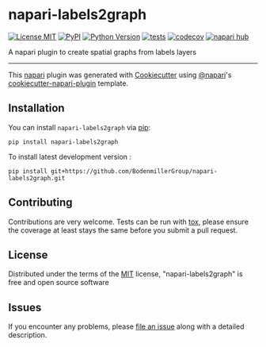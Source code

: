 # napari-labels2graph

[![License MIT](https://img.shields.io/pypi/l/napari-labels2graph.svg?color=green)](https://github.com/BodenmillerGroup/napari-labels2graph/raw/main/LICENSE)
[![PyPI](https://img.shields.io/pypi/v/napari-labels2graph.svg?color=green)](https://pypi.org/project/napari-labels2graph)
[![Python Version](https://img.shields.io/pypi/pyversions/napari-labels2graph.svg?color=green)](https://python.org)
[![tests](https://github.com/BodenmillerGroup/napari-labels2graph/workflows/tests/badge.svg)](https://github.com/BodenmillerGroup/napari-labels2graph/actions)
[![codecov](https://codecov.io/gh/BodenmillerGroup/napari-labels2graph/branch/main/graph/badge.svg)](https://codecov.io/gh/BodenmillerGroup/napari-labels2graph)
[![napari hub](https://img.shields.io/endpoint?url=https://api.napari-hub.org/shields/napari-labels2graph)](https://napari-hub.org/plugins/napari-labels2graph)

A napari plugin to create spatial graphs from labels layers

----------------------------------

This [napari] plugin was generated with [Cookiecutter] using [@napari]'s [cookiecutter-napari-plugin] template.

<!--
Don't miss the full getting started guide to set up your new package:
https://github.com/napari/cookiecutter-napari-plugin#getting-started

and review the napari docs for plugin developers:
https://napari.org/stable/plugins/index.html
-->

## Installation

You can install `napari-labels2graph` via [pip]:

    pip install napari-labels2graph



To install latest development version :

    pip install git+https://github.com/BodenmillerGroup/napari-labels2graph.git


## Contributing

Contributions are very welcome. Tests can be run with [tox], please ensure
the coverage at least stays the same before you submit a pull request.

## License

Distributed under the terms of the [MIT] license,
"napari-labels2graph" is free and open source software

## Issues

If you encounter any problems, please [file an issue] along with a detailed description.

[napari]: https://github.com/napari/napari
[Cookiecutter]: https://github.com/audreyr/cookiecutter
[@napari]: https://github.com/napari
[MIT]: http://opensource.org/licenses/MIT
[BSD-3]: http://opensource.org/licenses/BSD-3-Clause
[GNU GPL v3.0]: http://www.gnu.org/licenses/gpl-3.0.txt
[GNU LGPL v3.0]: http://www.gnu.org/licenses/lgpl-3.0.txt
[Apache Software License 2.0]: http://www.apache.org/licenses/LICENSE-2.0
[Mozilla Public License 2.0]: https://www.mozilla.org/media/MPL/2.0/index.txt
[cookiecutter-napari-plugin]: https://github.com/napari/cookiecutter-napari-plugin

[file an issue]: https://github.com/BodenmillerGroup/napari-labels2graph/issues

[napari]: https://github.com/napari/napari
[tox]: https://tox.readthedocs.io/en/latest/
[pip]: https://pypi.org/project/pip/
[PyPI]: https://pypi.org/
